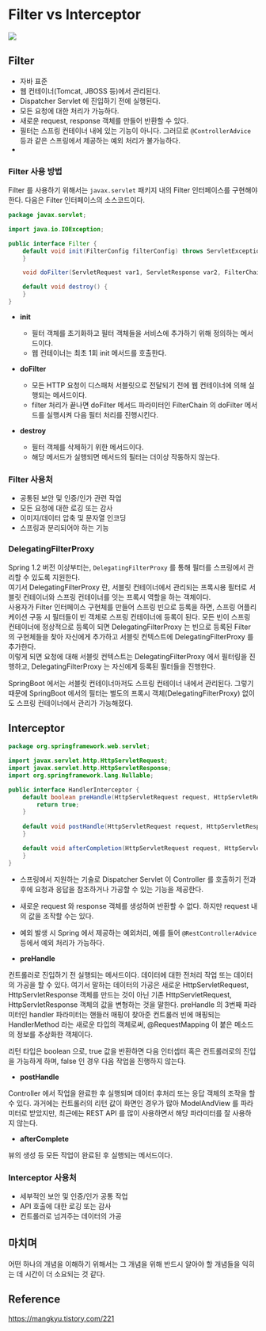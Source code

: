 # Filter vs Interceptor

![](https://user-images.githubusercontent.com/49870384/177259980-c2b338ef-d581-45d4-af69-3425a80c5eee.PNG)

## Filter

- 자바 표준
- 웹 컨테이너(Tomcat, JBOSS 등)에서 관리된다.
- Dispatcher Servlet 에 진입하기 전에 실행된다.
- 모든 요청에 대한 처리가 가능하다.
- 새로운 request, response 객체를 만들어 반환할 수 있다.
- 필터는 스프링 컨테이너 내에 있는 기능이 아니다. 그러므로 ```@ControllerAdvice``` 등과 같은 스프링에서 제공하는 예외 처리가 불가능하다.
- 

### Filter 사용 방법

Filter 를 사용하기 위해서는 ```javax.servlet``` 패키지 내의 Filter 인터페이스를 구현해야 한다.
다음은 Filter 인터페이스의 소스코드이다.

```java
package javax.servlet;

import java.io.IOException;

public interface Filter {
    default void init(FilterConfig filterConfig) throws ServletException {
    }

    void doFilter(ServletRequest var1, ServletResponse var2, FilterChain var3) throws IOException, ServletException;

    default void destroy() {
    }
}
```

- **init**
  - 필터 객체를 초기화하고 필터 객체들을 서비스에 추가하기 위해 정의하는 메서드이다.
  - 웹 컨테이너는 최초 1회 init 메서드를 호출한다.

- **doFilter**
  - 모든 HTTP 요청이 디스패처 서블릿으로 전달되기 전에 웹 컨테이너에 의해 실행되는 메서드이다.
  - filter 처리가 끝나면 doFilter 메서드 파라미터인 FilterChain 의 doFilter 메서드를 실행시켜 다음 필터 처리를 진행시킨다.

- **destroy**
  - 필터 객체를 삭제하기 위한 메서드이다.
  - 해당 메서드가 실행되면 메서드의 필터는 더이상 작동하지 않는다.

### Filter 사용처

- 공통된 보안 및 인증/인가 관련 작업
- 모든 요청에 대한 로깅 또는 감사
- 이미지/데이터 압축 및 문자열 인코딩
- 스프링과 분리되어야 하는 기능

### DelegatingFilterProxy

Spring 1.2 버전 이상부터는, ```DelegatingFilterProxy``` 를 통해 필터를 스프링에서 관리할 수 있도록 지원한다.   
여기서 DelegatingFilterProxy 란, 서블릿 컨테이너에서 관리되는 프록시용 필터로 서블릿 컨테이너와 스프링 컨테이너를 잇는 프록시 역할을 하는 객체이다.   
사용자가 Filter 인터페이스 구현체를 만들어 스프링 빈으로 등록을 하면, 스프링 어플리케이션 구동 시 필터들이 빈 객체로 스프링 컨테이너에 등록이 된다.
모든 빈이 스프링 컨테이너에 정상적으로 등록이 되면 DelegatingFilterProxy 는 빈으로 등록된 Filter 의 구현체들을 찾아 자신에게 추가하고 서블릿 컨텍스트에 DelegatingFilterProxy 를 추가한다.   
이렇게 되면 요청에 대해 서블릿 컨텍스트는 DelegatingFilterProxy 에서 필터링을 진행하고, DelegatingFilterProxy 는 자신에게 등록된 필터들을 진행한다.

SpringBoot 에서는 서블릿 컨테이너마저도 스프링 컨테이너 내에서 관리된다. 
그렇기 때문에 SpringBoot 에서의 필터는 별도의 프록시 객체(DelegatingFilterProxy) 없이도 스프링 컨테이너에서 관리가 가능해졌다.


## Interceptor

```java
package org.springframework.web.servlet;

import javax.servlet.http.HttpServletRequest;
import javax.servlet.http.HttpServletResponse;
import org.springframework.lang.Nullable;

public interface HandlerInterceptor {
    default boolean preHandle(HttpServletRequest request, HttpServletResponse response, Object handler) throws Exception {
        return true;
    }
    
    default void postHandle(HttpServletRequest request, HttpServletResponse response, Object handler, @Nullable ModelAndView modelAndView) throws Exception {
    }

    default void afterCompletion(HttpServletRequest request, HttpServletResponse response, Object handler, @Nullable Exception ex) throws Exception {
    }
}
```

- 스프링에서 지원하는 기술로 Dispatcher Servlet 이 Controller 를 호출하기 전과 후에 요청과 응답을 참조하거나 가공할 수 있는 기능을 제공한다.
- 새로운 request 와 response 객체를 생성하여 반환할 수 없다. 하지만 request 내의 값을 조작할 수는 있다.
- 예외 발생 시 Spring 에서 제공하는 예외처리, 예를 들어 ```@RestControllerAdvice``` 등에서 예외 처리가 가능하다.


- **preHandle**

컨트롤러로 진입하기 전 실행되는 메서드이다. 데이터에 대한 전처리 작업 또는 데이터의 가공을 할 수 있다.
여기서 말하는 데이터의 가공은 새로운 HttpServletRequest, HttpServletResponse 객체를 만드는 것이 아닌 
기존 HttpServletRequest, HttpServletResponse 객체의 값을 변형하는 것을 말한다.
preHandle 의 3번째 파라미터인 handler 파라미터는 핸들러 매핑이 찾아준 컨트롤러 빈에 매핑되는 HandlerMethod 라는 새로운 타입의 객체로써, @RequestMapping 이 붙은 메소드의 정보를 추상화한 객체이다.

리턴 타입은 boolean 으로, true 값을 반환하면 다음 인터셉터 혹은 컨트롤러로의 진입을 가능하게 하며, false 인 경우 다음 작업을 진행하지 않는다.


- **postHandle**

Controller 에서 작업을 완료한 후 실행되며 데이터 후처리 또는 응답 객체의 조작을 할 수 있다.
과거에는 컨트롤러의 리턴 값이 화면인 경우가 많아 ModelAndView 를 파라미터로 받았지만, 최근에는 REST API 를 많이 사용하면서 해당 파라미터를 잘 사용하지 않는다.


- **afterComplete**

뷰의 생성 등 모든 작업이 완료된 후 실행되는 메서드이다.

### Interceptor 사용처

- 세부적인 보안 및 인증/인가 공통 작업
- API 호출에 대한 로깅 또는 감사
- 컨트롤러로 넘겨주는 데이터의 가공


## 마치며

어떤 하나의 개념을 이해하기 위해서는 그 개념을 위해 반드시 알아야 할 개념들을 익히는 데 시간이 더 소요되는 것 같다.



## Reference

https://mangkyu.tistory.com/221